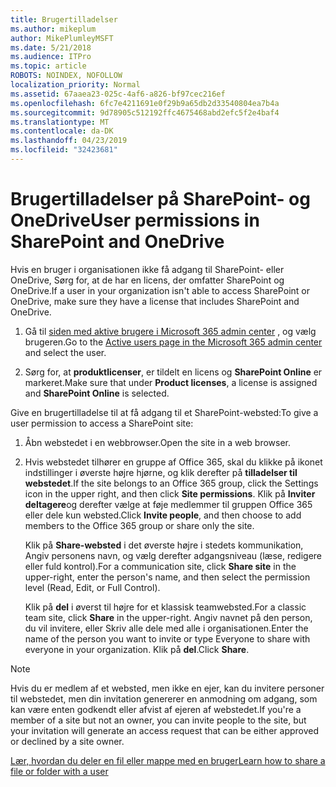 ```yaml
---
title: Brugertilladelser
ms.author: mikeplum
author: MikePlumleyMSFT
ms.date: 5/21/2018
ms.audience: ITPro
ms.topic: article
ROBOTS: NOINDEX, NOFOLLOW
localization_priority: Normal
ms.assetid: 67aaea23-025c-4af6-a826-bf97cec216ef
ms.openlocfilehash: 6fc7e4211691e0f29b9a65db2d33540804ea7b4a
ms.sourcegitcommit: 9d78905c512192ffc4675468abd2efc5f2e4baf4
ms.translationtype: MT
ms.contentlocale: da-DK
ms.lasthandoff: 04/23/2019
ms.locfileid: "32423681"
---
```

# <a name="user-permissions-in-sharepoint-and-onedrive"></a><span data-ttu-id="7eeff-102">Brugertilladelser på SharePoint- og OneDrive</span><span class="sxs-lookup"><span data-stu-id="7eeff-102">User permissions in SharePoint and OneDrive</span></span>

<span data-ttu-id="7eeff-103">Hvis en bruger i organisationen ikke få adgang til SharePoint- eller OneDrive, Sørg for, at de har en licens, der omfatter SharePoint og OneDrive.</span><span class="sxs-lookup"><span data-stu-id="7eeff-103">If a user in your organization isn't able to access SharePoint or OneDrive, make sure they have a license that includes SharePoint and OneDrive.</span></span> 
  
1. <span data-ttu-id="7eeff-104">Gå til [siden med aktive brugere i Microsoft 365 admin center](https://portal.office.com/adminportal/home#/users) , og vælg brugeren.</span><span class="sxs-lookup"><span data-stu-id="7eeff-104">Go to the [Active users page in the Microsoft 365 admin center](https://portal.office.com/adminportal/home#/users) and select the user.</span></span> 
    
2. <span data-ttu-id="7eeff-105">Sørg for, at **produktlicenser**, er tildelt en licens og **SharePoint Online** er markeret.</span><span class="sxs-lookup"><span data-stu-id="7eeff-105">Make sure that under **Product licenses**, a license is assigned and **SharePoint Online** is selected.</span></span> 
    
 <span data-ttu-id="7eeff-106">Give en brugertilladelse til at få adgang til et SharePoint-websted:</span><span class="sxs-lookup"><span data-stu-id="7eeff-106">To give a user permission to access a SharePoint site:</span></span> 
  
1. <span data-ttu-id="7eeff-107">Åbn webstedet i en webbrowser.</span><span class="sxs-lookup"><span data-stu-id="7eeff-107">Open the site in a web browser.</span></span>
    
2. <span data-ttu-id="7eeff-108">Hvis webstedet tilhører en gruppe af Office 365, skal du klikke på ikonet indstillinger i øverste højre hjørne, og klik derefter på **tilladelser til webstedet**.</span><span class="sxs-lookup"><span data-stu-id="7eeff-108">If the site belongs to an Office 365 group, click the Settings icon in the upper right, and then click **Site permissions**.</span></span> <span data-ttu-id="7eeff-109">Klik på **Inviter deltagere**og derefter vælge at føje medlemmer til gruppen Office 365 eller dele kun websted.</span><span class="sxs-lookup"><span data-stu-id="7eeff-109">Click **Invite people**, and then choose to add members to the Office 365 group or share only the site.</span></span> 
    
    <span data-ttu-id="7eeff-110">Klik på **Share-websted** i det øverste højre i stedets kommunikation, Angiv personens navn, og vælg derefter adgangsniveau (læse, redigere eller fuld kontrol).</span><span class="sxs-lookup"><span data-stu-id="7eeff-110">For a communication site, click **Share site** in the upper-right, enter the person's name, and then select the permission level (Read, Edit, or Full Control).</span></span> 
    
    <span data-ttu-id="7eeff-111">Klik på **del** i øverst til højre for et klassisk teamwebsted.</span><span class="sxs-lookup"><span data-stu-id="7eeff-111">For a classic team site, click **Share** in the upper-right.</span></span> <span data-ttu-id="7eeff-112">Angiv navnet på den person, du vil invitere, eller Skriv alle dele med alle i organisationen.</span><span class="sxs-lookup"><span data-stu-id="7eeff-112">Enter the name of the person you want to invite or type Everyone to share with everyone in your organization.</span></span> <span data-ttu-id="7eeff-113">Klik på **del**.</span><span class="sxs-lookup"><span data-stu-id="7eeff-113">Click **Share**.</span></span>
    
> [!NOTE]
> <span data-ttu-id="7eeff-114">Hvis du er medlem af et websted, men ikke en ejer, kan du invitere personer til webstedet, men din invitation genererer en anmodning om adgang, som kan være enten godkendt eller afvist af ejeren af webstedet.</span><span class="sxs-lookup"><span data-stu-id="7eeff-114">If you're a member of a site but not an owner, you can invite people to the site, but your invitation will generate an access request that can be either approved or declined by a site owner.</span></span> 
  
[<span data-ttu-id="7eeff-115">Lær, hvordan du deler en fil eller mappe med en bruger</span><span class="sxs-lookup"><span data-stu-id="7eeff-115">Learn how to share a file or folder with a user</span></span>](https://go.microsoft.com/fwlink/?linkid=533408)
  

